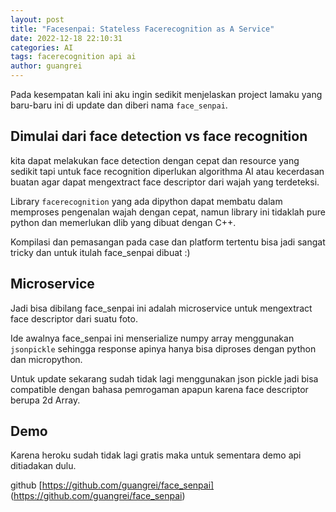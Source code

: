 ```yaml
---
layout: post
title: "Facesenpai: Stateless Facerecognition as A Service"
date: 2022-12-18 22:10:31
categories: AI
tags: facerecognition api ai
author: guangrei
---
```


Pada kesempatan kali ini aku ingin sedikit menjelaskan project lamaku yang baru-baru ini di update dan diberi nama `face_senpai`.

## Dimulai dari face detection vs face recognition

kita dapat melakukan face detection dengan  cepat dan resource yang sedikit tapi untuk face recognition diperlukan algorithma AI atau kecerdasan buatan agar dapat mengextract face descriptor dari wajah yang terdeteksi. 

Library `facerecognition` yang ada dipython dapat membatu dalam memproses pengenalan wajah dengan cepat, namun library ini tidaklah pure python dan memerlukan dlib yang dibuat dengan C++.

Kompilasi dan pemasangan pada case dan platform tertentu bisa jadi sangat tricky dan untuk itulah face_senpai dibuat :)

## Microservice

Jadi bisa dibilang face_senpai ini adalah microservice untuk mengextract face descriptor dari suatu foto.

Ide awalnya face_senpai ini menserialize numpy array menggunakan `jsonpickle` sehingga response apinya hanya bisa diproses dengan python dan micropython.

Untuk update sekarang sudah tidak lagi menggunakan json pickle jadi bisa compatible dengan bahasa pemrogaman apapun karena face descriptor berupa 2d Array.

## Demo

Karena heroku sudah tidak lagi gratis maka untuk sementara demo api ditiadakan dulu.

github [https://github.com/guangrei/face_senpai] (https://github.com/guangrei/face_senpai)